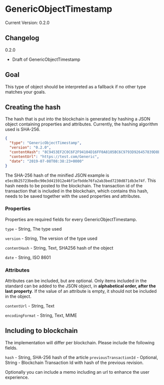 # GenericObjectTimestamp

Current Version: 0.2.0

## Changelog
0.2.0
- Draft of GenericObjectTimestamp

## Goal

This type of object should be interpreted as a fallback if no other type matches your goals.

## Creating the hash

The hash that is put into the blockchain is generated by hashing a JSON object containing properties and attributes. Currently, the hashing algorithm used is SHA-256.

```json
{
  "type": "GenericObjectTimestamp",
  "version": "0.2.0",
  "contentHash": "8C9453EF2C0C6F2F94104D16FF0A8105BC6C9793D926457839D8BCADE0888342",
  "contentUrl": "https://test.com/Generic",
  "date": "2019-07-08T08:38:23+0000"
}
```

The SHA-256 hash of the minified JSON example is `e5ec8b25723bedbc90e3d415912e46f1efbdde76fa2ab3bed7230d871db3e74f`. This hash needs to be posted to the blockchain. The transaction id of the transaction that is included in the blockchain, which contains this hash, needs to be saved together with the used properties and attributes. 

### Properties

Properties are required fields for every GenericObjectTimestamp. 

`type` - String, The type used

`version` - String, The version of the type used

`contentHash` - String, Text, SHA256 hash of the object

`date` - String, ISO 8601

### Attributes

Attributes can be included, but are optional. Only items included in the standard can be added to the JSON object, in **alphabetical order, after the last property**. If the value of an attribute is empty, it should not be included in the object.

`contentUrl` - String, Text

`encodingFormat` - String, Text, MIME

## Including to blockchain

The implementation will differ per blockchain. Please include the following fields. 

`hash` - String, SHA-256 hash of the article 
`previousTransactionId` - Optional, String - Blockchain Transaction Id with hash of the previous revision.

Optionally you can include a memo including an url to enhance the user experience.
